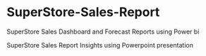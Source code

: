 # SuperStore-Sales-Report
SuperStore Sales Dashboard and Forecast Reports using Power bi

SuperStore Sales Report Insights using Powerpoint presentation
